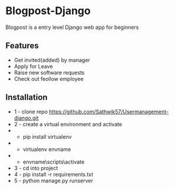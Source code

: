 # Blogpost-Django
Blogpost is a entry level Django web app for beginners 

## Features
- Get invited(added) by manager
- Apply for Leave 
- Raise new software requests
- Check out feollow employee 
  

## Installation

- 1 - clone repo https://github.com/Sathwik57/Usermanagement-django.git
- 2 - create a virtual environment and activate
- * pip install virtualenv
- * virtualenv envname
- * envname\scripts\activate 
- 3 - cd into project 
- 4 - pip install -r requirements.txt
- 5 - python manage.py runserver
